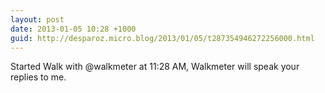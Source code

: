 ```yaml
---
layout: post
date: 2013-01-05 10:28 +1000
guid: http://desparoz.micro.blog/2013/01/05/t287354946272256000.html
---
```

Started Walk with @walkmeter at 11:28 AM, Walkmeter will speak your replies to me.
